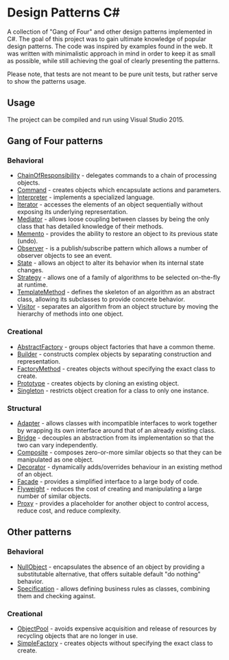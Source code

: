 # Design Patterns C# #
A collection of "Gang of Four" and other design patterns implemented in C#. The goal of this project was to gain ultimate
knowledge of popular design patterns. The code was inspired by
examples found in the web. It was written with minimalistic approach in mind in order to keep it as small as possible,
 while still achieving the goal of clearly presenting the patterns. 
 
 Please note, that tests are not meant to be pure unit tests, but rather serve to show the patterns usage.
 
## Usage
The project can be compiled and run using Visual Studio 2015.

## Gang of Four patterns

### Behavioral

* [ChainOfResponsibility](DesignPatterns/GangOfFour/Behavioral/ChainOfResponsibility) - delegates commands to a chain of processing objects.
* [Command](DesignPatterns/GangOfFour/Behavioral/Command) - creates objects which encapsulate actions and parameters.
* [Interpreter](DesignPatterns/GangOfFour/Behavioral/Interpreter) - implements a specialized language.
* [Iterator](DesignPatterns/GangOfFour/Behavioral/Iterator) - accesses the elements of an object sequentially without exposing its underlying representation.
* [Mediator](DesignPatterns/GangOfFour/Behavioral/Mediator) - allows loose coupling between classes by being the only class that has detailed knowledge of their methods.
* [Memento](DesignPatterns/GangOfFour/Behavioral/Memento) - provides the ability to restore an object to its previous state (undo).
* [Observer](DesignPatterns/GangOfFour/Behavioral/Observer) - is a publish/subscribe pattern which allows a number of observer objects to see an event.
* [State](DesignPatterns/GangOfFour/Behavioral/State) - allows an object to alter its behavior when its internal state changes.
* [Strategy](DesignPatterns/GangOfFour/Behavioral/Strategy) - allows one of a family of algorithms to be selected on-the-fly at runtime.
* [TemplateMethod](DesignPatterns/GangOfFour/Behavioral/TemplateMethod) - defines the skeleton of an algorithm as an abstract class, allowing its subclasses to provide concrete behavior.
* [Visitor](DesignPatterns/GangOfFour/Behavioral/Visitor) - separates an algorithm from an object structure by moving the hierarchy of methods into one object.

### Creational

* [AbstractFactory](DesignPatterns/GangOfFour/Creational/AbstractFactory) - groups object factories that have a common theme.
* [Builder](DesignPatterns/GangOfFour/Creational/Builder) - constructs complex objects by separating construction and representation.
* [FactoryMethod](DesignPatterns/GangOfFour/Creational/FactoryMethod) - creates objects without specifying the exact class to create.
* [Prototype](DesignPatterns/GangOfFour/Creational/Prototype) - creates objects by cloning an existing object.
* [Singleton](DesignPatterns/GangOfFour/Creational/Singleton) - restricts object creation for a class to only one instance.

### Structural

* [Adapter](DesignPatterns/GangOfFour/Structural/Adapter) - allows classes with incompatible interfaces to work together by wrapping its own interface around that of an already existing class.
* [Bridge](DesignPatterns/GangOfFour/Structural/Bridge) - decouples an abstraction from its implementation so that the two can vary independently.
* [Composite](DesignPatterns/GangOfFour/Structural/Composite) - composes zero-or-more similar objects so that they can be manipulated as one object.
* [Decorator](DesignPatterns/GangOfFour/Structural/Decorator) - dynamically adds/overrides behaviour in an existing method of an object.
* [Facade](DesignPatterns/GangOfFour/Structural/Facade) - provides a simplified interface to a large body of code.
* [Flyweight](DesignPatterns/GangOfFour/Structural/Flyweight) - reduces the cost of creating and manipulating a large number of similar objects.
* [Proxy](DesignPatterns/GangOfFour/Structural/Proxy) - provides a placeholder for another object to control access, reduce cost, and reduce complexity. 

## Other patterns

### Behavioral

* [NullObject](DesignPatterns/Other/Behavioral/NullObject) - encapsulates the absence of an object by providing a substitutable alternative, that offers suitable default "do nothing" behavior.
* [Specification](DesignPatterns/Other/Behavioral/Specification) - allows defining business rules as classes, combining them and checking against.

### Creational

* [ObjectPool](DesignPatterns/Other/Creational/ObjectPool) - avoids expensive acquisition and release of resources by recycling objects that are no longer in use.
* [SimpleFactory](DesignPatterns/Other/Creational/SimpleFactory) - creates objects without specifying the exact class to create.
